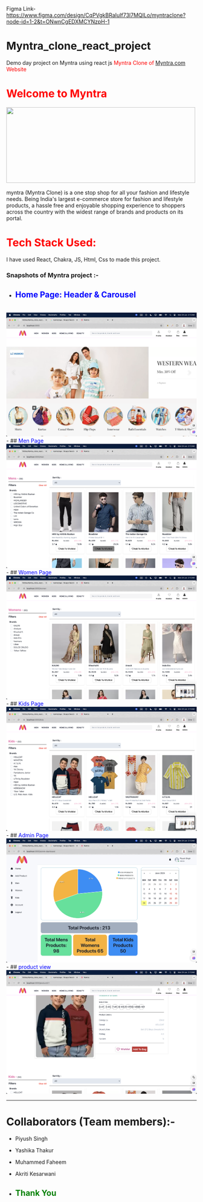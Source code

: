 Figma Link- https://www.figma.com/design/CqPVgkBRaIuIf73l7MQILo/myntraclone?node-id=1-2&t=ONwnCgEDXMCYNzpH-1
# Myntra_clone_react_project
Demo day project on Myntra using react js 
 <span style="color:red">Myntra Clone of [Myntra.com](https://www.Myntra.com/) Website </span>

# <span style="color:red"> Welcome to Myntra</span>

<img src='https://images.indianexpress.com/2021/01/myntra.png?w=640' width="500" height='200' justify-content= 'center'>

myntra (Myntra Clone) is a one stop shop for all your fashion and lifestyle needs. Being India's largest e-commerce store for fashion and lifestyle products, a hassle free and enjoyable shopping experience to shoppers across the country with the widest range of brands and products on its portal.

# <span style="color:red"> Tech Stack Used: </span>

I have used React, Chakra, JS, Html, Css to made this project.

### Snapshots of Myntra project :- 

- ## <span style="color:blue"> Home Page: Header & Carousel </span>
<br />
<img src="https://github.com/faheemmuhammed1133/Myntra_clone_react_project/blob/main/carousal.png?raw=true"/>
- ## <span style="color:blue"> Men Page </span>
<br />
<img src="https://github.com/faheemmuhammed1133/Myntra_clone_react_project/blob/main/men.png?raw=true"/>
- ## <span style="color:blue"> Women Page </span>
<br />
<img src="https://github.com/faheemmuhammed1133/Myntra_clone_react_project/blob/main/women.png?raw=true"/>
- ## <span style="color:blue"> Kids Page </span>
<br />
<img src="https://github.com/faheemmuhammed1133/Myntra_clone_react_project/blob/main/kids.png?raw=true"/>
- ## <span style="color:blue"> Admin Page </span>
<br />
<img src="https://github.com/faheemmuhammed1133/Myntra_clone_react_project/blob/main/adminDashboard.png?raw=true"/>
- ## <span style="color:blue"> product view</span>
<br/>
<img src="https://github.com/faheemmuhammed1133/Myntra_clone_react_project/blob/main/product_view.png?raw=true"/>
<hr>

# Collaborators (Team members):-
- Piyush Singh
- Yashika Thakur
- Muhammed Faheem 
- Akriti Kesarwani

- ## <span style="color:green"> Thank You </span>
